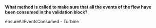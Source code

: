 **What method is called to make sure that all the events of the flow have been consumed in the validation block?**

<div class="hint">
  ensureAllEventsConsumed - Turbine
</div>
